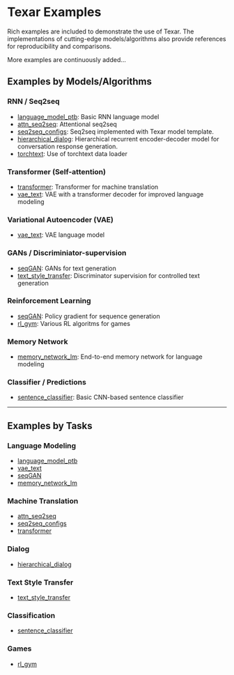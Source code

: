 # Texar Examples #

Rich examples are included to demonstrate the use of Texar. The implementations of cutting-edge models/algorithms also provide references for reproducibility and comparisons. 

More examples are continuously added...

## Examples by Models/Algorithms ##

### RNN / Seq2seq ###

* [language_model_ptb](./language_model_ptb): Basic RNN language model
* [attn_seq2seq](./attn_seq2seq): Attentional seq2seq
* [seq2seq_configs](./seq2seq_configs): Seq2seq implemented with Texar model template.
* [hierarchical_dialog](./hierarchical_dialog): Hierarchical recurrent encoder-decoder model for conversation response generation.
* [torchtext](./torchtext): Use of torchtext data loader

### Transformer (Self-attention) ###

* [transformer](./transformer): Transformer for machine translation
* [vae_text](./vae_text): VAE with a transformer decoder for improved language modeling 

### Variational Autoencoder (VAE) ###

* [vae_text](./vae_text): VAE language model

### GANs / Discriminiator-supervision ###

* [seqGAN](./seqgan): GANs for text generation
* [text_style_transfer](./text_style_transfer): Discriminator supervision for controlled text generation

### Reinforcement Learning ###

* [seqGAN](./seqgan): Policy gradient for sequence generation
* [rl_gym](./rl_gym): Various RL algoritms for games

### Memory Network ###

* [memory_network_lm](./memory_network_lm): End-to-end memory network for language modeling

### Classifier / Predictions ##  

* [sentence_classifier](./sentence_classifier): Basic CNN-based sentence classifier

---

## Examples by Tasks

### Language Modeling ###

* [language_model_ptb](./language_model_ptb)
* [vae_text](./vae_text)
* [seqGAN](./seqgan)
* [memory_network_lm](./memory_network_lm)

### Machine Translation ###

* [attn_seq2seq](./attn_seq2seq)
* [seq2seq_configs](./seq2seq_configs)
* [transformer](./transformer)

### Dialog ###

* [hierarchical_dialog](./hierarchical_dialog)

### Text Style Transfer ###

* [text_style_transfer](./text_style_transfer)

### Classification ###

* [sentence_classifier](./sentence_classifier)

### Games ###

* [rl_gym](./rl_gym)
